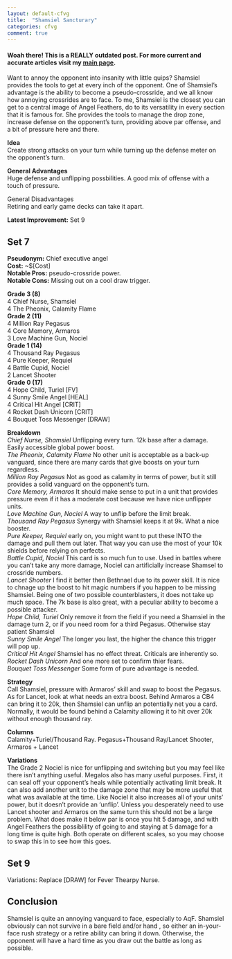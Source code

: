 ```yaml
---
layout: default-cfvg
title:  "Shamsiel Sancturary"
categories: cfvg
comment: true
---
```


####  Woah there! This is a REALLY outdated post. For more current and accurate articles visit my [main page](/cfvg).

<p>Want to annoy the opponent into insanity with little quips? Shamsiel provides the tools to get at every inch of the opponent. One of Shamsiel&#8217;s advantage is the ability to become a pseudo-crossride, and we all know how annoying crossrides are to face. To me, Shamsiel is the closest you can get to a central image of Angel Feathers, do to its versatility in every section that it is famous for. She provides the tools to manage the drop zone, increase defense on the opponent&#8217;s turn, providing above par offense, and a bit of pressure here and there.</p>
<p><strong>Idea<br />
</strong>Create strong attacks on your turn while turning up the defense meter on the opponent&#8217;s turn.</p>
<p><strong>General Advantages</strong><br />
Huge defense and unflipping possbilities. A good mix of offense with a touch of pressure.</strong></p><!-- more -->
<p>General Disadvantages</strong><br />
Retiring and early game decks can take it apart.</p>
<p><strong>Latest Improvement:</strong> Set 9</p>
<h2><strong>Set 7</strong></h2>
<p><strong>Pseudonym:</strong> Chief executive angel<br />
<strong>Cost:</strong> ~$[Cost]<br />
<strong>Notable Pros:</strong> pseudo-crossride power.<br />
<strong>Notable Cons:</strong> Missing out on a cool draw trigger.</p>
<p><strong>Grade 3 (8)</strong><br />
   4  Chief Nurse, Shamsiel<br />
   4  The Pheonix, Calamity Flame<br />
<strong>Grade 2 (11)</strong><br />
   4 Million Ray Pegasus<br />
   4  Core Memory, Armaros<br />
   3  Love Machine Gun, Nociel<br />
<strong>Grade 1 (14)</strong><br />
   4 Thousand Ray Pegasus<br />
   4  Pure Keeper, Requiel<br />
   4  Battle Cupid, Nociel<br />
   2  Lancet Shooter<br />
<strong>Grade 0 (17)</strong><br />
   4  Hope Child, Turiel [FV]<br />
   4  Sunny Smile Angel [HEAL]<br />
   4  Critical Hit Angel [CRIT]<br />
   4  Rocket Dash Unicorn [CRIT]<br />
   4  Bouquet Toss Messenger [DRAW]</p>
<p><strong>Breakdown</strong><br />
<em>Chief Nurse, Shamsiel</em> Unflipping every turn. 12k base after a damage. Easily accessible global power boost.<br />
<em>The Pheonix, Calamity Flame</em> No other unit is acceptable as a back-up vanguard, since there are many cards that give boosts on your turn regardless.<br />
<em>Million Ray Pegasus</em> Not as good as calamity in terms of power, but it still provides a solid vanguard on the opponent&#8217;s turn.<br />
<em>Core Memory, Armaros</em> It should make sense to put in a unit that provides pressure even if it has a moderate cost because we have nice unflipper units.<br />
<em>Love Machine Gun, Nociel</em> A way to unflip before the limit break.<br />
<em>Thousand Ray Pegasus</em> Synergy with Shamsiel keeps it at 9k. What a nice booster.<br />
<em>Pure Keeper, Requiel</em> early on, you might want to put these INTO the damage and pull them out later. That way you can use the most of your 10k shields before relying on perfects.<br />
<em>Battle Cupid, Nociel</em> This card is so much fun to use. Used in battles where you can&#8217;t take any more damage, Nociel can artificially increase Shamsel to crossride numbers.<br />
<em>Lancet Shooter</em> I find it better then Bethnael due to its power skill. It is nice to chnage up the boost to hit magic numbers if you happen to be missing Shamsiel. Being one of two possible counterblasters, it does not take up much space. The 7k base is also great, with a peculiar ability to become a possible attacker.<br />
<em>Hope Child, Turiel </em> Only remove it from the field if you need a Shamsiel in the damage turn 2, or if you need room for a third Pegasus. Otherwise stay patient Shamsiel<br />
<em>Sunny Smile Angel</em>  The longer you last, the higher the chance this trigger will pop up.<br />
<em>Critical Hit Angel</em>  Shamsiel has no effect threat. Criticals are inherently so.<br />
<em>Rocket Dash Unicorn</em> And one more set to confirm thier fears.<br />
<em>Bouquet Toss Messenger</em> Some form of pure advantage is needed.</p>
<p><strong>Strategy</strong><br />
Call Shamsiel, pressure with Armaros&#8217; skill and swap to boost the Pegasus. As for Lancet, look at what needs an extra boost. Behind Armaros a CB4 can bring it to 20k, then Shamsiel can unflip an potentially net you a card. Normally, it would be found behind a Calamity allowing it to hit over 20k without enough thousand ray.<strong></p>
<p>Columns</strong><br />
Calamity+Turiel/Thousand Ray. Pegasus+Thousand Ray/Lancet Shooter, Armaros + Lancet<strong></p>
<p>Variations</strong><br />
The Grade 2 Nociel is nice for unflipping and switching but you may feel like there isn&#8217;t anything useful. Megalos also has many useful purposes. First, it can seal off your opponent&#8217;s heals while potentially activating limit break. It can also add another unit to the damage zone that may be more useful that what was available at the time. Like Nociel it also increases all of your units&#8217; power, but it doesn&#8217;t provide an &#8216;unflip&#8217;. Unless you desperately need to use Lancet shooter and Armaros on the same turn this should not be a large problem. What does make it below par is once you hit 5 damage, and with Angel Feathers the possiblility of going to and staying at 5 damage for a long time is quite high. Both operate on different scales, so you may choose to swap this in to see how this goes.</p>
<p><a name="Set9"></a></p>
<h2><strong>Set 9</strong></h2>
<p>Variations: Replace [DRAW] for Fever Thearpy Nurse.</p>
<h2><strong>Conclusion</strong></h2>
<p>Shamsiel is quite an annoying vanguard to face, especially to AqF. Shamsiel obviously can not survive in a bare field and/or hand , so either an in-your-face rush strategy or a  retire ability can bring it down. Otherwise, the opponent will have a hard time as you draw out the battle as long as possible.
<i class="fa fa-stop"></i>
</p>